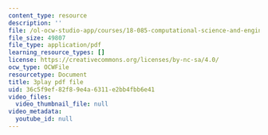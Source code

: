 ```yaml
---
content_type: resource
description: ''
file: /ol-ocw-studio-app/courses/18-085-computational-science-and-engineering-i-fall-2008/36c5f9ef82f89e4a6311e2bb4fbb6e41_4ctngXQrmDc.pdf
file_size: 49807
file_type: application/pdf
learning_resource_types: []
license: https://creativecommons.org/licenses/by-nc-sa/4.0/
ocw_type: OCWFile
resourcetype: Document
title: 3play pdf file
uid: 36c5f9ef-82f8-9e4a-6311-e2bb4fbb6e41
video_files:
  video_thumbnail_file: null
video_metadata:
  youtube_id: null
---
```

